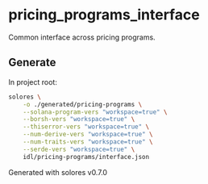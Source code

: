 # pricing_programs_interface

Common interface across pricing programs.

## Generate

In project root:

```sh
solores \
    -o ./generated/pricing-programs \
    --solana-program-vers "workspace=true" \
    --borsh-vers "workspace=true" \
    --thiserror-vers "workspace=true" \
    --num-derive-vers "workspace=true" \
    --num-traits-vers "workspace=true" \
    --serde-vers "workspace=true" \
    idl/pricing-programs/interface.json
```

Generated with solores v0.7.0
